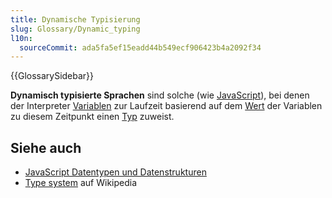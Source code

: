 ```yaml
---
title: Dynamische Typisierung
slug: Glossary/Dynamic_typing
l10n:
  sourceCommit: ada5fa5ef15eadd44b549ecf906423b4a2092f34
---
```


{{GlossarySidebar}}

**Dynamisch typisierte Sprachen** sind solche (wie [JavaScript](/de/docs/Glossary/JavaScript)), bei denen der Interpreter [Variablen](/de/docs/Glossary/variable) zur Laufzeit basierend auf dem [Wert](/de/docs/Glossary/value) der Variablen zu diesem Zeitpunkt einen [Typ](/de/docs/Glossary/type) zuweist.

## Siehe auch

- [JavaScript Datentypen und Datenstrukturen](/de/docs/Web/JavaScript/Data_structures)
- [Type system](https://en.wikipedia.org/wiki/Type_system#DYNAMIC) auf Wikipedia
